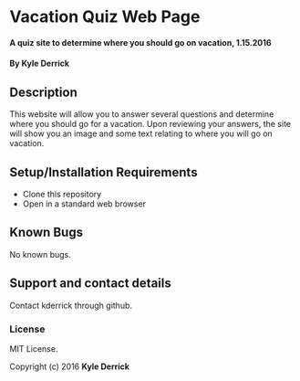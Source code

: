 # Vacation Quiz Web Page

#### A quiz site to determine where you should go on vacation, 1.15.2016

#### By Kyle Derrick

## Description

This website will allow you to answer several questions and determine where you should go for a vacation. Upon reviewing your answers, the site will show you an image and some text relating to where you will go on vacation.

## Setup/Installation Requirements

* Clone this repository
* Open in a standard web browser

## Known Bugs

No known bugs.

## Support and contact details

Contact kderrick through github.


### License
MIT License.

Copyright (c) 2016  **Kyle Derrick**
